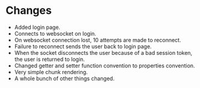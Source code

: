 # Changes
- Added login page.
- Connects to websocket on login.
- On websocket connection lost, 10 attempts are made to reconnect.
- Failure to reconnect sends the user back to login page.
- When the socket disconnects the user because of a bad session token, the user is returned to login.
- Changed getter and setter function convention to properties convention.
- Very simple chunk rendering.
- A whole bunch of other things changed.